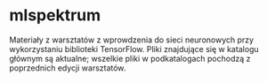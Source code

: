 # mlspektrum

Materiały z warsztatów z wprowdzenia do sieci neuronowych przy wykorzystaniu biblioteki TensorFlow.
Pliki znajdujące się w katalogu głównym są aktualne; wszelkie pliki w podkatalogach pochodzą z poprzednich edycji warsztatów.
